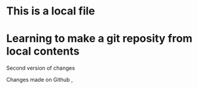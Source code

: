 # This is a local file 
# Learning to make a git reposity from local contents
Second version of changes 

Changes made on Github , 
